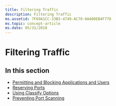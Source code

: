 ```yaml
---
title: Filtering Traffic
description: Filtering Traffic
ms.assetid: 7F69A1CC-33B3-4749-AC70-0A400EB4F778
ms.topic: concept-article
ms.date: 05/31/2018
---
```


# Filtering Traffic

## In this section

-   [Permitting and Blocking Applications and Users](permitting-and-blocking-applications-and-users.md)
-   [Reserving Ports](reserving-ports.md)
-   [Using Classify Options](using-classify-options.md)
-   [Preventing Port Scanning](preventing-port-scanning.md)

 

 




